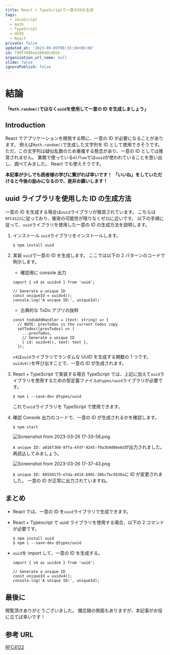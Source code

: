 ```yaml
---
title: React + TypeScriptで一意のIDを生成
tags:
  - JavaScript
  - math
  - TypeScript
  - UUID
  - React
private: false
updated_at: '2023-09-09T08:33:36+09:00'
id: f99f3499aa586ddcd02b
organization_url_name: null
slide: false
ignorePublish: false
---
```


# 結論

**「`Math.random()`ではなく`uuid`を使用して一意の ID を生成しましょう」**

## Introduction

React でアプリケーションを開発する際に、一意の ID が必要になることがあります。
例えば`Math.random()`で生成した文字列を ID として使用できそうです。
ただ、この文字列は疑似乱数のため重複する懸念があり、一意の ID としては推奨されません。
業務で使っている`mlflow`では`uuid`が使われていることを思い出し、調べてみました。
React でも使えそうです。

**本記事が少しでも読者様の学びに繋がれば幸いです！**
**「いいね」をしていただけると今後の励みになるので、是非お願いします！**

## uuid ライブラリを使用した ID の生成方法

一意の ID を生成する場合は`uuid`ライブラリが推奨されています。
こちらは`RFC4122`に従っており、衝突の可能性が限りなくゼロに近いです。
以下の手順に従って、`uuid`ライブラリを使用した一意の ID の生成方法を説明します。

1. インストール
   `uuid`ライブラリをインストールします。

   ```console: npm install
   $ npm install uuid
   ```

2. 実装
   `uuid`で一意の ID を生成します。
   ここでは以下の 2 パターンのコードで例示します。

   - 確認用に console 出力

   ```tsx: App.tsx
   import { v4 as uuidv4 } from 'uuid';

   // Generate a unique ID
   const uniqueId = uuidv4();
   console.log('A unique ID:', uniqueId);
   ```

   - 古典的な ToDo アプリの抜粋

   ```tsx: App.tsx
   const todoAddHandler = (text: string) => {
     // NOTE: prevTodos is the current todos copy
     setTodos((prevTodos) => [
       ...prevTodos,
       // Generate a unique ID
       { id: uuidv4(), text: text },
     ]);
   ```

   `v4`は`uuid`ライブラリでランダムな UUID を生成する関数の 1 つです。
   `uuidv4()`を呼び出すことで、一意の ID が生成されます。

3. React + TypeScript で実装する場合
   TypeScript では、上記に加えて`uuid`ライブラリを使用するための型定義ファイル`@types/uuid`ライブラリが必要です。

   ```console: npm i
   $ npm i --save-dev @types/uuid
   ```

   これで`uuid`ライブラリを TypeScript で使用できます。

4. 確認
   Console 出力のコードで、一意の ID が生成されるかを確認します。

   ```console: npm start
   $ npm start
   ```

   ![Screenshot from 2023-03-26 17-33-56.png](https://qiita-image-store.s3.ap-northeast-1.amazonaws.com/0/3292052/a6574fcf-8f91-966f-f05d-389d5eec749a.png)

   `A unique ID: a016f360-9ffa-4fdf-9245-f9a3b9d06e6d`が出力されました。
   再読込してみましょう。

   ![Screenshot from 2023-03-26 17-37-43.png](https://qiita-image-store.s3.ap-northeast-1.amazonaws.com/0/3292052/21fd08e2-0edb-d171-ec94-52debec896b0.png)

   `A unique ID: 88550175-e7da-4414-b981-30bc7bc5630a`に ID が変更されました。
   一意の ID が正常に出力されていますね。

## まとめ

- React では、一意の ID を`uuid`ライブラリで生成できます。
- React + Typescript で uuid ライブラリを使用する場合、以下の 2 コマンドが必要です。
  ```console:
  $ npm install uuid
  $ npm i --save-dev @types/uuid
  ```
- `uuid`を import して、一意の ID を生成する。

  ```App.tsx
  import { v4 as uuidv4 } from 'uuid';

  // Generate a unique ID
  const uniqueId = uuidv4();
  console.log('A unique ID:', uniqueId);
  ```

## 最後に

閲覧頂きありがとうございました。
備忘録の側面もありますが、本記事がお役に立てば幸いです！

## 参考 URL

[RFC4122](https://tex2e.github.io/rfc-translater/html/rfc4122.html 'RFC4122')
